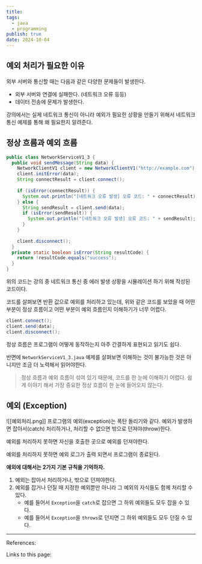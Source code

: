 ```yaml
---
title: 
tags:
  - java
  - programming
publish: true
date: 2024-10-04
---
```

## 예외 처리가 필요한 이유
외부 서버와 통신할 때는 다음과 같은 다양한 문제들이 발생한다.

- 외부 서버와 연결에 실패한다. (네트워크 오류 등등)
- 데이터 전송에 문제가 발생한다.

강의에서는 실제 네트워크 통신이 아니라 예외가 필요한 상황을 만들기 위해서 네트워크 통신 예제를 통해 왜 필요한지 알려준다.

## 정상 흐름과 예외 흐름
```java title="NetworkServiceV1_3.java"
public class NetworkServiceV1_3 {  
  public void sendMessage(String data) {  
    NetworkClientV1 client = new NetworkClientV1("http://example.com");  
    client.initError(data);  
    String connectResult = client.connect();  
  
    if (isError(connectResult)) {  
      System.out.println("[네트워크 오류 발생] 오류 코드: " + connectResult);  
    } else {  
      String sendResult = client.send(data);  
      if (isError(sendResult)) {  
        System.out.println("[네트워크 오류 발생] 오류 코드: " + sendResult);  
      }  
    }  
  
    client.disconnect();  
  }  
  private static boolean isError(String resultCode) {  
    return !resultCode.equals("success");  
  }  
}
```

위의 코드는 강의 중 네트워크 통신 중 에러 발생 상황을 시뮬레이션 하기 위해 작성된 코드이다.

코드를 살펴보면 반환 값으로 예외를 처리하고 있는데, 위와 같은 코드를 보았을 때 어떤 부분이 정상 흐름이고 어떤 부분이 예외 흐름인지 이해하기가 너무 어렵다.

```java title="정상 흐름 예시"
client.connect();
client.send(data);
client.disconnect();
```

정상 흐름은 프로그램이 어떻게 동작하는지 아주 간결하게 표현되고 읽기도 쉽다.

반면에 `NetworkServiceV1_3.java` 예제를 살펴보면 이해하는 것이 불가능한 것은 아니지만 조금 더 노력해서 읽어야한다.

>  정상 흐름과 예외 흐름이 섞여 있기 때문에, 코드를 한 눈에 이해하기 어렵다. 쉽게 이야기 해서 가장 중요한 정상 흐름이 한 눈에 들어오지 않는다.


## 예외 (Exception)
![[예외처리.png]]
프로그램의 예외(exception)는 폭탄 돌리기와 같다. 예외가 발생하면 잡아서(catch) 처리하거나, 처리할 수 없으면 밖으로 던져야(throw)한다.

예외를 처리하지 못하면 자신을 호출한 곳으로 예외를 던져야한다.

예외를 처리하지 못하면 예외 로그가 출력 되면서 프로그램이 종료된다.

**예외에 대해서는 2가지 기본 규칙을 기억하자.**
1. 예외는 잡아서 처리하거나, 밖으로 던져야한다.
2. 예외를 잡거나 던질 때 지정한 예외뿐만 아니라 그 예외의 자식들도 함께 처리할 수 있다.
	- 예를 들어서 `Exception`을 `catch`로 잡으면 그 하위 예외들도 모두 잡을 수 있다.
	- 예를 들어서 `Exception`을 `throws`로 던지면 그 하위 예외들도 모두 던질 수 있다.


---
References: 

Links to this page: 